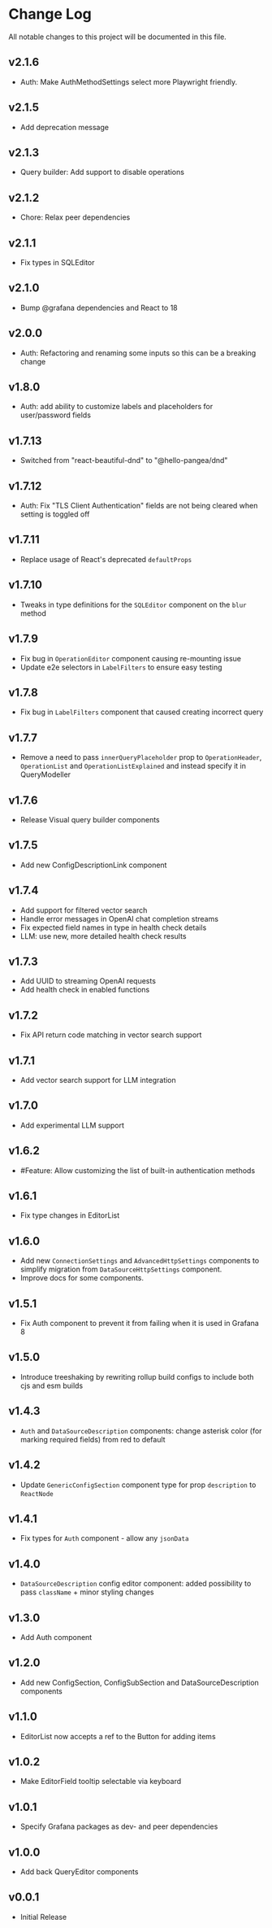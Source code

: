 # Change Log

All notable changes to this project will be documented in this file.

## v2.1.6

- Auth: Make AuthMethodSettings select more Playwright friendly.

## v2.1.5

- Add deprecation message

## v2.1.3

- Query builder: Add support to disable operations

## v2.1.2

- Chore: Relax peer dependencies

## v2.1.1

- Fix types in SQLEditor

## v2.1.0

- Bump @grafana dependencies and React to 18

## v2.0.0

- Auth: Refactoring and renaming some inputs so this can be a breaking change

## v1.8.0

- Auth: add ability to customize labels and placeholders for user/password fields

## v1.7.13

- Switched from "react-beautiful-dnd" to "@hello-pangea/dnd"

## v1.7.12

- Auth: Fix "TLS Client Authentication" fields are not being cleared when setting is toggled off

## v1.7.11

- Replace usage of React's deprecated `defaultProps`

## v1.7.10

- Tweaks in type definitions for the `SQLEditor` component on the `blur` method

## v1.7.9

- Fix bug in `OperationEditor` component causing re-mounting issue
- Update e2e selectors in `LabelFilters` to ensure easy testing

## v1.7.8

- Fix bug in `LabelFilters` component that caused creating incorrect query

## v1.7.7

- Remove a need to pass `innerQueryPlaceholder` prop to `OperationHeader`, `OperationList` and `OperationListExplained` and instead specify it in QueryModeller

## v1.7.6

- Release Visual query builder components

## v1.7.5

- Add new ConfigDescriptionLink component

## v1.7.4

- Add support for filtered vector search
- Handle error messages in OpenAI chat completion streams
- Fix expected field names in type in health check details
- LLM: use new, more detailed health check results

## v1.7.3

- Add UUID to streaming OpenAI requests
- Add health check in enabled functions

## v1.7.2

- Fix API return code matching in vector search support

## v1.7.1

- Add vector search support for LLM integration

## v1.7.0

- Add experimental LLM support

## v1.6.2

- #Feature: Allow customizing the list of built-in authentication methods

## v1.6.1

- Fix type changes in EditorList

## v1.6.0

- Add new `ConnectionSettings` and `AdvancedHttpSettings` components to simplify migration from `DataSourceHttpSettings` component.
- Improve docs for some components.

## v1.5.1

- Fix Auth component to prevent it from failing when it is used in Grafana 8

## v1.5.0

- Introduce treeshaking by rewriting rollup build configs to include both cjs and esm builds

## v1.4.3

- `Auth` and `DataSourceDescription` components: change asterisk color (for marking required fields) from red to default

## v1.4.2

- Update `GenericConfigSection` component type for prop `description` to `ReactNode`

## v1.4.1

- Fix types for `Auth` component - allow any `jsonData`

## v1.4.0

- `DataSourceDescription` config editor component: added possibility to pass `className` + minor styling changes

## v1.3.0

- Add Auth component

## v1.2.0

- Add new ConfigSection, ConfigSubSection and DataSourceDescription components

## v1.1.0

- EditorList now accepts a ref to the Button for adding items

## v1.0.2

- Make EditorField tooltip selectable via keyboard

## v1.0.1

- Specify Grafana packages as dev- and peer dependencies

## v1.0.0

- Add back QueryEditor components

## v0.0.1

- Initial Release
